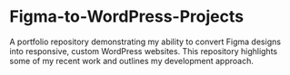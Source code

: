 # Figma-to-WordPress-Projects
A portfolio repository demonstrating my ability to convert Figma designs into responsive, custom WordPress websites. This repository highlights some of my recent work and outlines my development approach.
